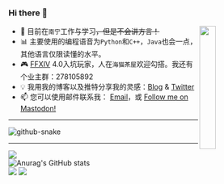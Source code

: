 ### Hi there 👋
<img src="https://picdn.iinformation.info/2022/06/09/62a1571bdcff4.gif" style="width: 25%;" align="right">  

- :school_satchel: 目前在`南宁`工作与学习<s>，但是不会讲方言！</s>
- :bar_chart: 主要使用的编程语音为`Python`和`C++`，`Java`也会一点，其他语言仅限读懂的水平。
- :video_game: [FFXIV](https://ff.web.sdo.com/web8/index.html#/index) 4.0入坑玩家，人在`海猫茶屋`欢迎勾搭。我还有个业主群：278105892
- :bulb: 我用我的博客以及推特分享我的灵感：[Blog](https://cettiidae.com/) & [Twitter](https://twitter.com/Cettlldae)
- :mailbox: 您可以使用邮件联系我： <a href="mailto:hi@cettiidae.com?subject=来自Github">Email</a>，或 <a href="https://social.cettiidae.com/@admin" rel="me">Follow me on Mastodon!</a>
---  
<picture>
  <source media="(prefers-color-scheme: dark)" srcset="https://raw.githubusercontent.com/Cettiidae/Cettiidae/output/github-contribution-grid-snake-dark.svg" />
  <source media="(prefers-color-scheme: light)" srcset="(https://raw.githubusercontent.com/Cettiidae/Cettiidae/output/github-contribution-grid-snake.svg" />
  <img alt="github-snake" src="github-snake.svg" />
</picture>

---  
![](http://github-profile-summary-cards.vercel.app/api/cards/profile-details?username=Cettiidae&theme=radical)  
![Anurag's GitHub stats](https://github-readme-stats.vercel.app/api?username=Cettiidae&show_icons=true&theme=radical)  
![](http://github-profile-summary-cards.vercel.app/api/cards/repos-per-language?username=Cettiidae&theme=radical)
![](http://github-profile-summary-cards.vercel.app/api/cards/productive-time?username=Cettiidae&theme=radical&utcOffset=8)  
<!--
**Cettiidae/Cettiidae** is a ✨ _special_ ✨ repository because its `README.md` (this file) appears on your GitHub profile.

Here are some ideas to get you started:

- 🔭 I’m currently working on ...
- 🌱 I’m currently learning ...
- 👯 I’m looking to collaborate on ...
- 🤔 I’m looking for help with ...
- 💬 Ask me about ...
- 📫 How to reach me: ...
- 😄 Pronouns: ...
- ⚡ Fun fact: ...
-->
